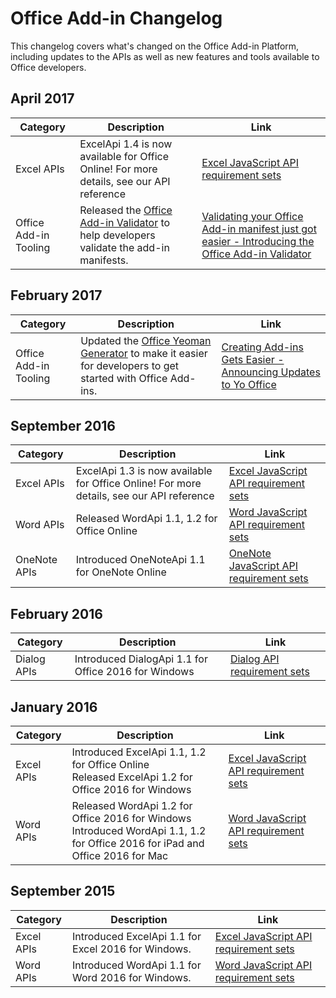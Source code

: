 # Office Add-in Changelog

This changelog covers what's changed on the Office Add-in Platform, including updates to the APIs as well as new features and tools available to Office developers.

## April 2017
|**Category**|**Description**|**Link**|
|-|-|-|
|Excel APIs|ExcelApi 1.4 is now available for Office Online! For more details, see our API reference|[Excel JavaScript API requirement sets](https://dev.office.com/reference/add-ins/requirement-sets/excel-api-requirement-sets)|
|Office Add-in Tooling| Released the [Office Add-in Validator](https://github.com/OfficeDev/office-addin-validator) to help developers validate the add-in manifests. | [Validating your Office Add-in manifest just got easier - Introducing the Office Add-in Validator](https://dev.office.com/blogs/creating-add-ins-gets-easier-announcing-updates-to-yo-officehttps://dev.office.com/blogs/introducing-the-office-add-in-validator)|

## February 2017
|**Category**|**Description**|**Link**|
|-|-|-|
|Office Add-in Tooling| Updated the [Office Yeoman Generator](https://github.com/OfficeDev/generator-office) to make it easier for developers to get started with Office Add-ins. | [Creating Add-ins Gets Easier - Announcing Updates to Yo Office](https://dev.office.com/blogs/creating-add-ins-gets-easier-announcing-updates-to-yo-office)|

## September 2016
|**Category**|**Description**|**Link**|
|-|-|-|
|Excel APIs|ExcelApi 1.3 is now available for Office Online! For more details, see our API reference|[Excel JavaScript API requirement sets](https://dev.office.com/reference/add-ins/requirement-sets/excel-api-requirement-sets)|
|Word APIs|Released WordApi 1.1, 1.2 for Office Online|[Word JavaScript API requirement sets](https://dev.office.com/reference/add-ins/requirement-sets/word-api-requirement-sets) |
|OneNote APIs | Introduced OneNoteApi 1.1 for OneNote Online |[OneNote JavaScript API requirement sets](https://dev.office.com/reference/add-ins/requirement-sets/onenote-api-requirement-sets) |


## February 2016
|**Category**|**Description**|**Link**|
|-|-|-|
| Dialog APIs | Introduced DialogApi 1.1 for Office 2016 for Windows |[Dialog API requirement sets](https://dev.office.com/reference/add-ins/requirement-sets/dialog-api-requirement-sets) |


## January 2016
|**Category**|**Description**|**Link**|
|-|-|-|
| Excel APIs|Introduced ExcelApi 1.1, 1.2 for Office Online <br> Released ExcelApi 1.2 for Office 2016 for Windows |[Excel JavaScript API requirement sets](https://dev.office.com/reference/add-ins/requirement-sets/excel-api-requirement-sets) |
|Word APIs |Released WordApi 1.2 for Office 2016 for Windows <br> Introduced WordApi 1.1, 1.2 for Office 2016 for iPad and Office 2016 for Mac|[Word JavaScript API requirement sets](https://dev.office.com/reference/add-ins/requirement-sets/word-api-requirement-sets) |


## September 2015
|**Category**|**Description**|**Link**|
|-|-|-|
|Excel APIs | Introduced ExcelApi 1.1 for Excel 2016 for Windows.  |[Excel JavaScript API requirement sets](https://dev.office.com/reference/add-ins/requirement-sets/excel-api-requirement-sets) |
|Word APIs|  Introduced WordApi 1.1 for Word 2016 for Windows.  | [Word JavaScript API requirement sets](https://dev.office.com/reference/add-ins/requirement-sets/word-api-requirement-sets)  |

